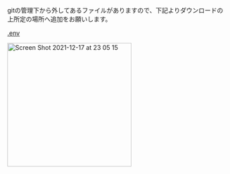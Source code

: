 gitの管理下から外してあるファイルがありますので、下記よりダウンロードの上所定の場所へ追加をお願いします。

[.env](https://drive.google.com/file/d/1ziY7nwpTZQ7bw8pDJdPKRFuKQLJ92zxJ/view?usp=sharing)

<img width="282" alt="Screen Shot 2021-12-17 at 23 05 15" src="https://user-images.githubusercontent.com/82959924/146558558-eec3b5d1-759f-42e2-90ff-796fa48deb79.png">
